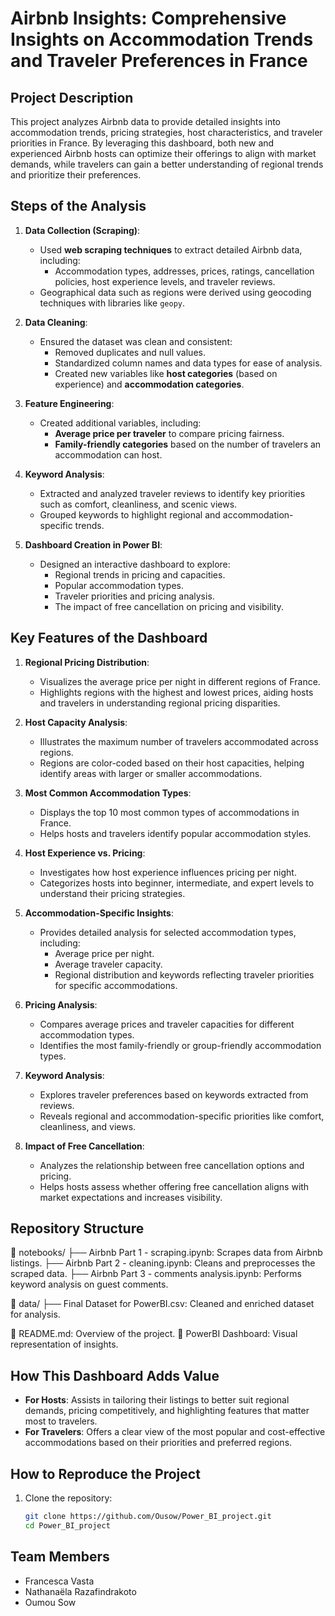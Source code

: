 # Airbnb Insights: Comprehensive Insights on Accommodation Trends and Traveler Preferences in France

## Project Description
This project analyzes Airbnb data to provide detailed insights into accommodation trends, pricing strategies, host characteristics, and traveler priorities in France. By leveraging this dashboard, both new and experienced Airbnb hosts can optimize their offerings to align with market demands, while travelers can gain a better understanding of regional trends and prioritize their preferences.

## Steps of the Analysis

1. **Data Collection (Scraping)**:
   - Used **web scraping techniques** to extract detailed Airbnb data, including:
     - Accommodation types, addresses, prices, ratings, cancellation policies, host experience levels, and traveler reviews.
   - Geographical data such as regions were derived using geocoding techniques with libraries like `geopy`.

2. **Data Cleaning**:
   - Ensured the dataset was clean and consistent:
     - Removed duplicates and null values.
     - Standardized column names and data types for ease of analysis.
     - Created new variables like **host categories** (based on experience) and **accommodation categories**.

3. **Feature Engineering**:
   - Created additional variables, including:
     - **Average price per traveler** to compare pricing fairness.
     - **Family-friendly categories** based on the number of travelers an accommodation can host.

4. **Keyword Analysis**:
   - Extracted and analyzed traveler reviews to identify key priorities such as comfort, cleanliness, and scenic views.
   - Grouped keywords to highlight regional and accommodation-specific trends.

5. **Dashboard Creation in Power BI**:
   - Designed an interactive dashboard to explore:
     - Regional trends in pricing and capacities.
     - Popular accommodation types.
     - Traveler priorities and pricing analysis.
     - The impact of free cancellation on pricing and visibility.

## Key Features of the Dashboard

1. **Regional Pricing Distribution**:
   - Visualizes the average price per night in different regions of France.
   - Highlights regions with the highest and lowest prices, aiding hosts and travelers in understanding regional pricing disparities.

2. **Host Capacity Analysis**:
   - Illustrates the maximum number of travelers accommodated across regions.
   - Regions are color-coded based on their host capacities, helping identify areas with larger or smaller accommodations.

3. **Most Common Accommodation Types**:
   - Displays the top 10 most common types of accommodations in France.
   - Helps hosts and travelers identify popular accommodation styles.

4. **Host Experience vs. Pricing**:
   - Investigates how host experience influences pricing per night.
   - Categorizes hosts into beginner, intermediate, and expert levels to understand their pricing strategies.

5. **Accommodation-Specific Insights**:
   - Provides detailed analysis for selected accommodation types, including:
     - Average price per night.
     - Average traveler capacity.
     - Regional distribution and keywords reflecting traveler priorities for specific accommodations.

6. **Pricing Analysis**:
   - Compares average prices and traveler capacities for different accommodation types.
   - Identifies the most family-friendly or group-friendly accommodation types.

7. **Keyword Analysis**:
   - Explores traveler preferences based on keywords extracted from reviews.
   - Reveals regional and accommodation-specific priorities like comfort, cleanliness, and views.

8. **Impact of Free Cancellation**:
   - Analyzes the relationship between free cancellation options and pricing.
   - Helps hosts assess whether offering free cancellation aligns with market expectations and increases visibility.

## Repository Structure
📁 notebooks/
   ├── Airbnb Part 1 - scraping.ipynb: Scrapes data from Airbnb listings.
   ├── Airbnb Part 2 - cleaning.ipynb: Cleans and preprocesses the scraped data.
   ├── Airbnb Part 3 - comments analysis.ipynb: Performs keyword analysis on guest comments.

📁 data/
   ├── Final Dataset for PowerBI.csv: Cleaned and enriched dataset for analysis.

📄 README.md: Overview of the project.
📄 PowerBI Dashboard: Visual representation of insights.


## How This Dashboard Adds Value

- **For Hosts**: Assists in tailoring their listings to better suit regional demands, pricing competitively, and highlighting features that matter most to travelers.
- **For Travelers**: Offers a clear view of the most popular and cost-effective accommodations based on their priorities and preferred regions.


## How to Reproduce the Project
1. Clone the repository:
   ```bash
   git clone https://github.com/Ousow/Power_BI_project.git
   cd Power_BI_project

## Team Members
- Francesca Vasta
- Nathanaëla Razafindrakoto
- Oumou Sow
